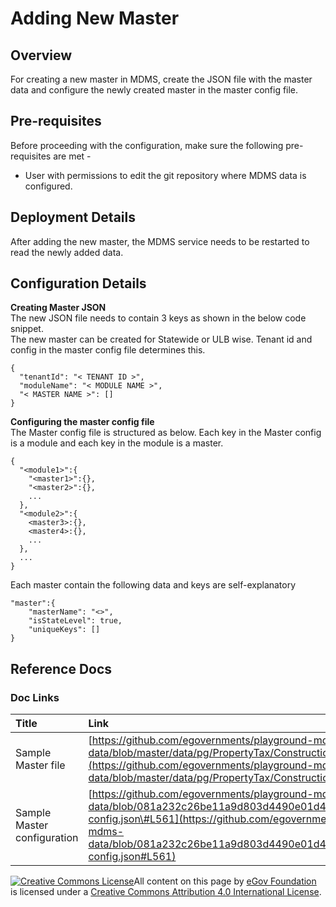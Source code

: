 # Adding New Master

## Overview

For creating a new master in MDMS, create the JSON file with the master data and configure the newly created master in the master config file.

## Pre-requisites

Before proceeding with the configuration, make sure the following pre-requisites are met -

* User with permissions to edit the git repository where MDMS data is configured.

## Deployment Details

After adding the new master, the MDMS service needs to be restarted to read the newly added data.

## Configuration Details

**Creating Master JSON**  
The new JSON file needs to contain 3 keys as shown in the below code snippet.  
The new master can be created for Statewide or ULB wise. Tenant id and config in the master config file determines this.

```text
{
  "tenantId": "< TENANT ID >",
  "moduleName": "< MODULE NAME >",
  "< MASTER NAME >": []
}
```

**Configuring the master config file**  
The Master config file is structured as below. Each key in the Master config is a module and each key in the module is a master.

```text
{
  "<module1>":{
    "<master1>":{},
    "<master2>":{},
    ...
  },
  "<module2>":{
    <master3>:{},
    <master4>:{},
    ...
  },
  ...
}
```

Each master contain the following data and keys are self-explanatory

```text
"master":{
    "masterName": "<>",
    "isStateLevel": true,
    "uniqueKeys": []
}
```

## Reference Docs

### Doc Links

| **Title** | **Link** |
| :--- | :--- |
| Sample Master file | [https://github.com/egovernments/playground-mdms-data/blob/master/data/pg/PropertyTax/ConstructionType.json](https://github.com/egovernments/playground-mdms-data/blob/master/data/pg/PropertyTax/ConstructionType.json) |
| Sample Master configuration | [https://github.com/egovernments/playground-mdms-data/blob/081a232c26be11a9d803d4490e01d49a7e35985c/master-config.json\#L561](https://github.com/egovernments/playground-mdms-data/blob/081a232c26be11a9d803d4490e01d49a7e35985c/master-config.json#L561) |

[![Creative Commons License](https://i.creativecommons.org/l/by/4.0/80x15.png)](http://creativecommons.org/licenses/by/4.0/)All content on this page by [eGov Foundation ](https://egov.org.in/)is licensed under a [Creative Commons Attribution 4.0 International License](http://creativecommons.org/licenses/by/4.0/).


